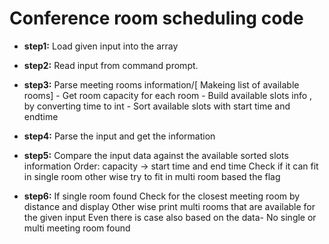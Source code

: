 # Conference room scheduling code

* **step1:** Load given input into the array 

* **step2:** Read input from command prompt.

* **step3:** Parse meeting rooms information/[ Makeing list of available rooms]
        -  Get room capacity for each room
        -  Build available slots info , by converting time to int
        -  Sort available slots with start time and endtime

* **step4:** Parse the input and get the information

* **step5:** Compare the input data against the available sorted slots information
	   Order: capacity -> start time and end time
	   Check  if it can fit in single room other wise try to fit in multi room based the flag

* **step6:** If single room found
	   Check for the closest meeting room by distance and display
	   Other wise print multi rooms that are available for the given input
	   Even there is case also based on the data- No single or multi meeting room found
